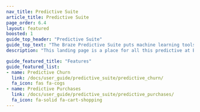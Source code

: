 ```yaml
---
nav_title: Predictive Suite
article_title: Predictive Suite
page_order: 6.4
layout: featured
boosted: 1
guide_top_header: "Predictive Suite"
guide_top_text: "The Braze Predictive Suite puts machine learning tools in your hands without any additional engineering required. Predictive Churn and Predictive Purchases are customizable, on-demand predictive models you create in minutes to effectively leverage and act on data seamlessly within the Braze platform. Learn more about the features by visiting the following articles."
description: "This landing page is a place for all this predictive at Braze! The Braze predictive suite offers solutions for churn and purchase prediction within your Braze campaigns and Canvases."

guide_featured_title: "Features"
guide_featured_list:
- name: Predictive Churn
  link: /docs/user_guide/predictive_suite/predictive_churn/
  fa_icon: fas fa-cogs
- name: Predictive Purchases
  link: /docs/user_guide/predictive_suite/predictive_purchases/
  fa_icon: fa-solid fa-cart-shopping
---
```


<br><br>